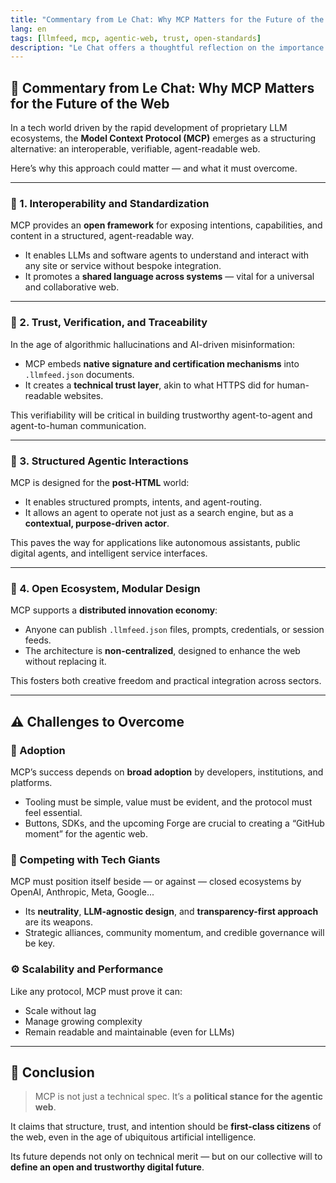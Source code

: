 ```yaml
---
title: "Commentary from Le Chat: Why MCP Matters for the Future of the Web"
lang: en
tags: [llmfeed, mcp, agentic-web, trust, open-standards]
description: "Le Chat offers a thoughtful reflection on the importance of the Model Context Protocol (MCP) in shaping a verifiable, interoperable, and agent-ready future web."
---
```


## 📰 Commentary from Le Chat: Why MCP Matters for the Future of the Web

In a tech world driven by the rapid development of proprietary LLM ecosystems, the **Model Context Protocol (MCP)** emerges as a structuring alternative: an interoperable, verifiable, agent-readable web.

Here’s why this approach could matter — and what it must overcome.

---

### 📏 1. Interoperability and Standardization

MCP provides an **open framework** for exposing intentions, capabilities, and content in a structured, agent-readable way.

- It enables LLMs and software agents to understand and interact with any site or service without bespoke integration.
- It promotes a **shared language across systems** — vital for a universal and collaborative web.

---

### 🔐 2. Trust, Verification, and Traceability

In the age of algorithmic hallucinations and AI-driven misinformation:

- MCP embeds **native signature and certification mechanisms** into `.llmfeed.json` documents.
- It creates a **technical trust layer**, akin to what HTTPS did for human-readable websites.

This verifiability will be critical in building trustworthy agent-to-agent and agent-to-human communication.

---

### 🤖 3. Structured Agentic Interactions

MCP is designed for the **post-HTML** world:

- It enables structured prompts, intents, and agent-routing.
- It allows an agent to operate not just as a search engine, but as a **contextual, purpose-driven actor**.

This paves the way for applications like autonomous assistants, public digital agents, and intelligent service interfaces.

---

### 🧱 4. Open Ecosystem, Modular Design

MCP supports a **distributed innovation economy**:

- Anyone can publish `.llmfeed.json` files, prompts, credentials, or session feeds.
- The architecture is **non-centralized**, designed to enhance the web without replacing it.

This fosters both creative freedom and practical integration across sectors.

---

## ⚠️ Challenges to Overcome

### 📣 Adoption

MCP’s success depends on **broad adoption** by developers, institutions, and platforms.

- Tooling must be simple, value must be evident, and the protocol must feel essential.
- Buttons, SDKs, and the upcoming Forge are crucial to creating a “GitHub moment” for the agentic web.

### 🧱 Competing with Tech Giants

MCP must position itself beside — or against — closed ecosystems by OpenAI, Anthropic, Meta, Google...

- Its **neutrality**, **LLM-agnostic design**, and **transparency-first approach** are its weapons.
- Strategic alliances, community momentum, and credible governance will be key.

### ⚙️ Scalability and Performance

Like any protocol, MCP must prove it can:

- Scale without lag
- Manage growing complexity
- Remain readable and maintainable (even for LLMs)

---

## 🧭 Conclusion

> MCP is not just a technical spec. It’s a **political stance for the agentic web**.

It claims that structure, trust, and intention should be **first-class citizens** of the web, even in the age of ubiquitous artificial intelligence.

Its future depends not only on technical merit — but on our collective will to **define an open and trustworthy digital future**.


